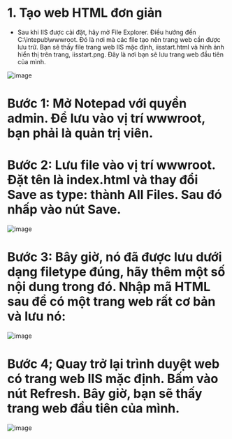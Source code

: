 # 1. Tạo web HTML đơn giản

- Sau khi IIS được cài đặt, hãy mở File Explorer. Điều hướng đến C:\intepub\wwwroot. Đó là nơi mà các file tạo nên trang web cần được lưu trữ. Bạn sẽ thấy file trang web IIS mặc định, iisstart.html và hình ảnh hiển thị trên trang, iisstart.png. Đây là nơi bạn sẽ lưu trang web đầu tiên của mình.

![image](https://user-images.githubusercontent.com/95491130/183815364-cd30e1b9-9b44-4911-b1ae-348f46d15b61.png)

# Bước 1: Mở Notepad với quyền admin. Để lưu vào vị trí wwwroot, bạn phải là quản trị viên.

# Bước 2: Lưu file vào vị trí wwwroot. Đặt tên là index.html và thay đổi Save as type: thành All Files. Sau đó nhấp vào nút Save.

![image](https://user-images.githubusercontent.com/95491130/183815453-ddfb7518-b1a1-4e3b-8a42-e79b64e7e282.png)

# Bước 3: Bây giờ, nó đã được lưu dưới dạng filetype đúng, hãy thêm một số nội dung trong đó. Nhập mã HTML sau để có một trang web rất cơ bản và lưu nó:

![image](https://user-images.githubusercontent.com/95491130/183815513-2959dcfb-c28e-4d2b-8ff2-8a62acddddea.png)

# Bước 4;  Quay trở lại trình duyệt web có trang web IIS mặc định. Bấm vào nút Refresh. Bây giờ, bạn sẽ thấy trang web đầu tiên của mình.

![image](https://user-images.githubusercontent.com/95491130/183815561-a33d2d4b-5e75-4214-b697-8452cb0323a4.png)





